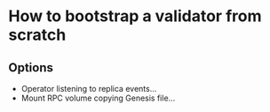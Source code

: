 # How to bootstrap a validator from scratch

## Options

* Operator listening to replica events...
* Mount RPC volume copying Genesis file...
